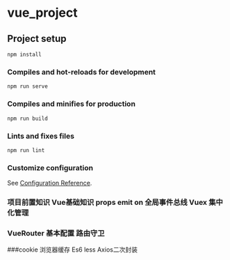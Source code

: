 # vue_project

## Project setup
```
npm install
```

### Compiles and hot-reloads for development
```
npm run serve
```

### Compiles and minifies for production
```
npm run build
```

### Lints and fixes files
```
npm run lint
```

### Customize configuration
See [Configuration Reference](https://cli.vuejs.org/config/).

### 项目前置知识 Vue基础知识   props emit on  全局事件总线  Vuex 集中化管理
### VueRouter 基本配置 路由守卫 
###cookie 浏览器缓存  Es6 less Axios二次封装
